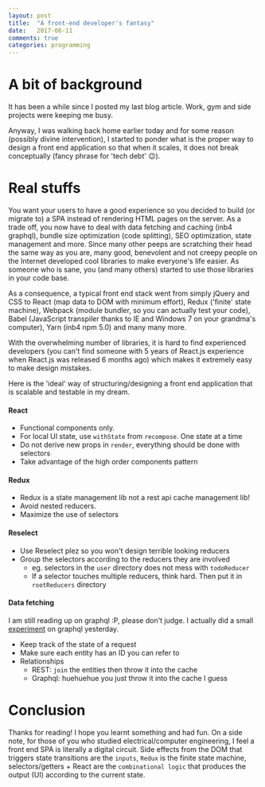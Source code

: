 ```yaml
---
layout: post
title:  "A front-end developer's fantasy"
date:   2017-06-11
comments: true
categories: programming
---
```


# A bit of background

It has been a while since I posted my last blog article. Work, gym and side
projects were keeping me busy.

Anyway, I was walking back home earlier today and for some reason (possibly
divine intervention), I started to ponder what is the proper way to design a
front end application so that when it scales, it does not break conceptually
(fancy phrase for 'tech debt' :wink:).


# Real stuffs

You want your users to have a good experience so you decided to build (or
migrate to) a SPA instead of rendering HTML pages on the server. As a trade off,
you now have to deal with data fetching and caching (inb4 graphql), bundle size
optimization (code splitting), SEO optimization, state management and more.
Since many other peeps are scratching their head the same way as you are, many
good, benevolent and not creepy people on the Internet developed cool libraries
to make everyone's life easier. As someone who is sane, you (and many
others) started to use those libraries in your code base.

As a consequence, a typical front end stack went from simply jQuery and CSS to
React (map data to DOM with minimum effort), Redux ('finite' state machine), Webpack
(module bundler, so you can actually test your code), Babel (JavaScript
transpiler thanks to IE and Windows 7 on your grandma's computer), Yarn (inb4
npm 5.0) and many many more.

With the overwhelming number of libraries, it is hard to find experienced
developers (you can't find someone with 5 years of React.js experience when
React.js was released 6 months ago) which makes it extremely easy to make design
mistakes.

Here is the 'ideal' way of structuring/designing a front end application that is
scalable and testable in my dream.


#### React

* Functional components only.
* For local UI state, use `withState` from `recompose`. One state at a time
* Do not derive new props in `render`, everything should be done with selectors
* Take advantage of the high order components pattern

#### Redux

* Redux is a state management lib not a rest api cache management lib!
* Avoid nested reducers.
* Maximize the use of selectors

#### Reselect

* Use Reselect plez so you won't design terrible looking reducers
* Group the selectors according to the reducers they are involved
  * eg. selectors in the `user` directory does not mess with `todoReducer`
  * If a selector touches multiple reducers, think hard. Then put it in
  `rootReducers` directory

#### Data fetching

I am still reading up on graphql :P, please don't judge. I actually did a small
[experiment](https://github.com/lpan/trading-api) on graphql yesterday.

* Keep track of the state of a request
* Make sure each entity has an ID you can refer to
* Relationships
  * REST: `join` the entities then throw it into the cache
  * Graphql: huehuehue you just throw it into the cache I guess


# Conclusion

Thanks for reading! I hope you learnt something and had fun. On a side note, for
those of you who studied electrical/computer engineering, I feel a front end SPA
is literally a digital circuit. Side effects from the DOM that triggers state
transitions are the `inputs`, `Redux` is the finite state machine,
selectors/getters + React are the `combinational logic` that produces the output
(UI) according to the current state.
